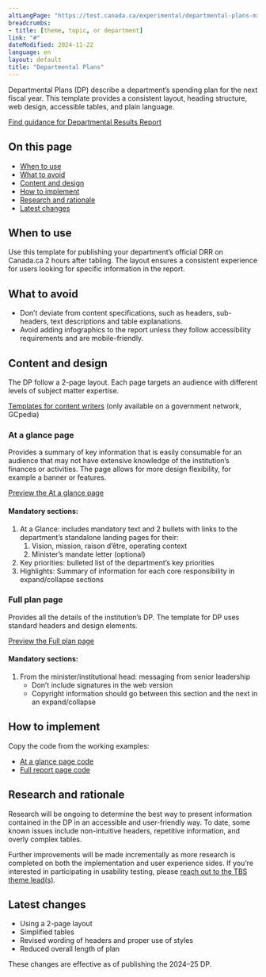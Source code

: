 ```yaml
---
altLangPage: "https://test.canada.ca/experimental/departmental-plans-ministeriels/pm-modele-de-contenu.html"
breadcrumbs:
- title: [theme, topic, or department]
link: "#"
dateModified: 2024-11-22
language: en
layout: default
title: "Departmental Plans"
---
```

<div class="mwsgeneric-base-html parbase section">
    <p>Departmental Plans (DP) describe a department&rsquo;s spending plan for the next fiscal year. This template provides a consistent layout, heading structure, web design, accessible tables, and plain language.</p>
    <a class="btn btn-primary btn-lg" href="https://test.canada.ca/experimental/results-resultats/drr-content-model.html">Find guidance for Departmental Results Report</a>
    <section>
        <h2>On this page</h2>
        <ul>
            <li><a href="#toc01">When to use </a></li>
            <li><a href="#toc02">What to avoid </a></li>
            <li><a href="#toc03">Content and design </a></li>
            <li><a href="#toc04">How to implement </a></li>
            <li><a href="#toc05">Research and rationale</a></li>
            <li><a href="#toc06">Latest changes </a></li>
        </ul>
    </section>
    <section>
        <h2 id="toc01">When to use </h2>
        <p>Use this template for publishing your department’s official DRR on Canada.ca 2 hours after tabling. The layout ensures a consistent experience for users looking for specific information in the report.</p>
    </section>
    <section>
        <h2 id="toc02">What to avoid </h2>
        <ul>
            <li>Don&rsquo;t deviate from content specifications, such as headers, sub-headers, text descriptions and table explanations. </li>
            <li>Avoid adding infographics to the report unless they follow accessibility requirements and are mobile-friendly.</li>
        </ul>
    </section>
    <section>
        <h2 id="toc03">Content and design</h2>
        <p>The DP follow a 2-page layout. Each page targets an audience with different levels of subject matter expertise. </p>
        <p><a class="btn btn-default btn-lg" href="https://www.gcpedia.gc.ca/wiki/Part_III_Estimates_Portal#2024-25_Departmental_Plan">Templates for content writers</a> (only available on a government network, GCpedia)</p>
        <section>
            <h3>At a glance page</h3>
            <p>Provides a summary of key information that is easily consumable for an audience that may not have extensive knowledge of the institution&rsquo;s finances or activities. The page allows for more design flexibility, for example a banner or features.</p>
            <p><a class="btn btn-default"
                    href="https://test.canada.ca/experimental/departmental-plans-ministeriels/dp-at-glance.html">Preview
                    the At a glance page</a></p>
            <section>
                <h4>Mandatory sections:</h4>
                <ol>
                    <li>At a Glance: includes mandatory text and 2 bullets with links to the department&rsquo;s standalone landing pages for their:
                        <ol class="lst-lwr-alph">
                            <li>Vision, mission, raison d&rsquo;être, operating context</li>
                            <li>Minister&rsquo;s mandate letter (optional)</li>
                        </ol>
                    </li>
                    <li>Key priorities: bulleted list of the department&rsquo;s key priorities  </li>
                    <li>Highlights: Summary of information for each core responsibility in expand/collapse sections</li>
                </ol>
            </section>
        </section>
        <section>
            <h3>Full plan page</h3>
            <p>Provides all the details of the institution&rsquo;s DP. The template for DP uses standard headers and design elements.</p>
            <p><a class="btn btn-default" href="https://test.canada.ca/experimental/departmental-plans-ministeriels/dp-full-page.html">Preview the Full plan page</a></p>
            <section>
                <h4>Mandatory sections:</h4>
                <ol>
                    <li>From the minister/institutional head: messaging from senior leadership
                        <ul>
                            <li>Don&rsquo;t include signatures in the web version</li>
                            <li>Copyright information should go between this section and the next in an expand/collapse</li>
                        </ul>
                    </li>
                </ol>
            </section>
        </section>
    </section>
    <section>
        <h2 id="toc04">How to implement</h2>
        <p>Copy the code from the working examples:</p>
        <ul class="list-unstyled">
            <li><a class="btn btn-default btn-lg" href="https://github.com/gc-proto/experimental/blob/master/departmental-plans-ministeriels/dp-at-glance.md">At a glance page code</a></li>
            <li><a class="btn btn-default btn-lg" href="https://github.com/gc-proto/experimental/blob/master/departmental-plans-ministeriels/dp-full-page.md">Full report page code</a></li>
        </ul>
    </section>
    <section>
        <h2 id="toc05">Research and rationale</h2>
        <p>Research will be ongoing to determine the best way to present information contained in the DP in an accessible and user-friendly way. To date, some known issues include non-intuitive headers, repetitive information, and overly complex tables.</p>
        <p>Further improvements will be made incrementally as more research is completed on both the implementation and user experience sides. If you&rsquo;re interested in participating in usability testing, please <a href="mailto:DAS.SCN@tbs-sct.gc.ca">reach out to the TBS theme lead(s)</a>.</p>
    </section>
    <section>
        <h2 id="toc06">Latest changes</h2>
        <ul>
            <li>Using a 2-page layout</li>
            <li>Simplified tables</li>
            <li>Revised wording of headers and proper use of styles</li>
            <li>Reduced overall length of plan</li>
        </ul>
        <p>These changes are effective as of publishing the 2024–25 DP.</p>
    </section>
</div>